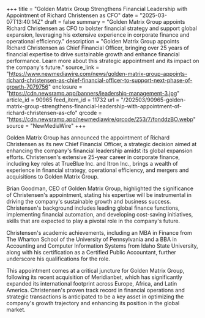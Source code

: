 +++
title = "Golden Matrix Group Strengthens Financial Leadership with Appointment of Richard Christensen as CFO"
date = "2025-03-07T13:40:14Z"
draft = false
summary = "Golden Matrix Group appoints Richard Christensen as CFO to bolster financial strategy and support global expansion, leveraging his extensive experience in corporate finance and operational efficiency."
description = "Golden Matrix Group appoints Richard Christensen as Chief Financial Officer, bringing over 25 years of financial expertise to drive sustainable growth and enhance financial performance. Learn more about this strategic appointment and its impact on the company's future."
source_link = "https://www.newmediawire.com/news/golden-matrix-group-appoints-richard-christensen-as-chief-financial-officer-to-support-next-phase-of-growth-7079756"
enclosure = "https://cdn.newsramp.app/banners/leadership-management-3.jpg"
article_id = 90965
feed_item_id = 11732
url = "/202503/90965-golden-matrix-group-strengthens-financial-leadership-with-appointment-of-richard-christensen-as-cfo"
qrcode = "https://cdn.newsramp.app/newmediawire/qrcode/253/7/fonddzBO.webp"
source = "NewMediaWire"
+++

<p>Golden Matrix Group has announced the appointment of Richard Christensen as its new Chief Financial Officer, a strategic decision aimed at enhancing the company's financial leadership amidst its global expansion efforts. Christensen's extensive 25-year career in corporate finance, including key roles at TrueBlue Inc. and Itron Inc., brings a wealth of experience in financial strategy, operational efficiency, and mergers and acquisitions to Golden Matrix Group.</p><p>Brian Goodman, CEO of Golden Matrix Group, highlighted the significance of Christensen's appointment, stating his expertise will be instrumental in driving the company's sustainable growth and business success. Christensen's background includes leading global finance functions, implementing financial automation, and developing cost-saving initiatives, skills that are expected to play a pivotal role in the company's future.</p><p>Christensen's academic achievements, including an MBA in Finance from The Wharton School of the University of Pennsylvania and a BBA in Accounting and Computer Information Systems from Idaho State University, along with his certification as a Certified Public Accountant, further underscore his qualifications for the role.</p><p>This appointment comes at a critical juncture for Golden Matrix Group, following its recent acquisition of Meridianbet, which has significantly expanded its international footprint across Europe, Africa, and Latin America. Christensen's proven track record in financial operations and strategic transactions is anticipated to be a key asset in optimizing the company's growth trajectory and enhancing its position in the global market.</p>